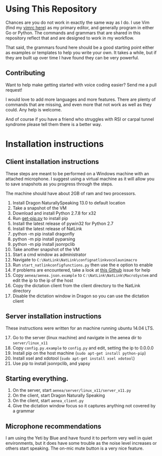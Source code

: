 # Using This Repository

Chances are you do not work in exactly the same way as I do. I use Vim (find my 
[vimrc here](https://github.com/tgrosinger/dotfiles)) as my primary editor, 
and generally program in either Go or Python. The commands and grammars that 
are shared in this repository reflect that and are designed to work in my 
workflow.

That said, the grammars found here should be a good starting point either as
examples or templates to help you write your own. It takes a while, but if they
are built up over time I have found they can be very powerful.

## Contributing

Want to help make getting started with voice coding easier? Send me a pull 
request! 

I would love to add more languages and more features. There are plenty 
of commands that are missing, and even more that not work as well as they could. 
Any help is welcome.

And of course if you have a friend who struggles with RSI or carpal tunnel 
syndrome please tell them there is a better way.

# Installation instructions

## Client installation instructions

These steps are meant to be performed on a Windows machine with an attached
microphone. I suggest using a virtual machine as it will allow you to save
snapshots as you progress through the steps.

The machine should have about 2GB of ram and two processors.

1. Install Dragon NaturallySpeaking 13.0 to default location
2. Take a snapshot of the VM
3. Download and install Python 2.7.8 for x32
4. Run [get-pip.py](https://bootstrap.pypa.io/get-pip.py) to install pip
5. Install the latest release of pywin32 for Python 2.7
6. Install the latest release of NatLink
7. python -m pip install dragonfly
8. python -m pip install pyparsing
9. python -m pip install jsonrpclib
10. Take another snapshot of the VM
11. Start a cmd window as administrator
12. Navigate to `C:\NatLink\NatLink\confignatlinkvocolaunimacro`
13. Run `start_natlinkconfigfunctions.py` then use the e option to enable
14. If problems are encountered, take a look at [this Github](https://github.com/simianhacker/code-by-voice/issues/2) issue for help
15. Copy `aenea/aenea.json.example` to `C:\NatLink\NatLink\MacroSystem` and edit the ip to the ip of the host
16. Copy the dictation client from the client directory to the NatLink directory
17. Disable the dictation window in Dragon so you can use the dictation client

## Server installation instructions

These instructions were written for an machine running ubuntu 14.04 LTS.

17. Go to the server (linux machine) and navigate in the aenea dir to `server/linux_x11`
18. Copy `config.py.example` to `config.py` and edit, setting the ip to 0.0.0.0
19. Install pip on the host machine (`sudo apt-get install python-pip`)
20. Install xsel and xdotool (`sudo apt-get install xsel xdotool`)
21. Use pip to install jsonrpclib, and yapsy

## Starting everything.

1. On the server, start `aenea/server/linux_x11/server_x11.py`
2. On the client, start Dragon Naturally Speaking
3. On the client, start `aenea_client.py`
4. Give the dictation window focus so it captures anything not covered by a grammar

## Microphone recommendations

I am using the Yeti by Blue and have found it to perform very well in quiet
environments, but it does have some trouble as the noise level increases or
others start speaking. The on-mic mute button is a very nice feature.

